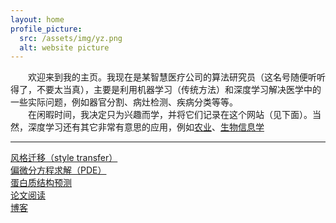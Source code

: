 ```yaml
---
layout: home
profile_picture:
  src: /assets/img/yz.png
  alt: website picture
---
```


&emsp;&emsp;欢迎来到我的主页。我现在是某智慧医疗公司的算法研究员（这名号随便听听得了，不要太当真），主要是利用机器学习（传统方法）和深度学习解决医学中的一些实际问题，例如器官分割、病灶检测、疾病分类等等。  
&emsp;&emsp;在闲暇时间，我决定只为兴趣而学，并将它们记录在这个网站（见下面）。当然，深度学习还有其它非常有意思的应用，例如[农业](https://arxiv.org/ftp/arxiv/papers/1807/1807.11809.pdf)、[生物信息学](https://arxiv.org/vc/arxiv/papers/1603/1603.06430v3.pdf)  

---  

[风格迁移（style transfer）](https://yz4work.github.io/main/style_transfer)    
[偏微分方程求解（PDE）](https://yz4work.github.io/main/pde)  
[蛋白质结构预测](https://yz4work.github.io/main/protein)  
[论文阅读](https://yz4work.github.io/main/paper)  
[博客](https://yz4work.github.io/main/intro)  